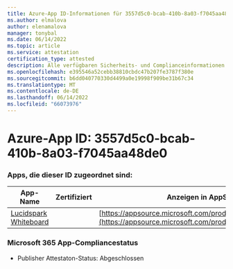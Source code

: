 ```yaml
---
title: Azure-App ID-Informationen für 3557d5c0-bcab-410b-8a03-f7045aa48de0
ms.author: elmalova
author: elenamalova
manager: tonybal
ms.date: 06/14/2022
ms.topic: article
ms.service: attestation
certification_type: attested
description: Alle verfügbaren Sicherheits- und Complianceinformationen für 3557d5c0-bcab-410b-8a03-f7045aa48de0.
ms.openlocfilehash: e395546a52cebb38810cbdc47b207fe3787f380e
ms.sourcegitcommit: b6dd040770330d4499a0e19998f909be31b67c34
ms.translationtype: MT
ms.contentlocale: de-DE
ms.lasthandoff: 06/14/2022
ms.locfileid: "66073976"
---
```

# <a name="azure-app-id-3557d5c0-bcab-410b-8a03-f7045aa48de0"></a>Azure-App ID: 3557d5c0-bcab-410b-8a03-f7045aa48de0


### <a name="apps-associated-with-this-id"></a>Apps, die dieser ID zugeordnet sind:
| **App-Name** | **Zertifiziert** | **Anzeigen in AppSource** |
|--------------|---------------|-----------------------|
| [Lucidspark Whiteboard](../forward/WA200002583.md) |  | [https://appsource.microsoft.com/product/office/WA200002583](https://appsource.microsoft.com/product/office/WA200002583) |

### <a name="microsoft-365-app-compliance-status"></a>Microsoft 365 App-Compliancestatus
- Publisher Attestaton-Status: Abgeschlossen
